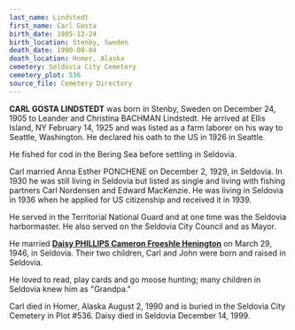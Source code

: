 ```yaml
---
last_name: Lindstedt
first_name: Carl Gosta
birth_date: 1905-12-24
birth_location: Stenby, Sweden
death_date: 1990-08-04
death_location: Homer, Alaska
cemetery: Seldovia City Cemetery
cemetery_plot: 536
source_file: Cemetery Directory
---
```

**CARL GOSTA LINDSTEDT** was born in Stenby, Sweden on December 24, 1905 to Leander and Christina BACHMAN Lindstedt. He arrived at Ellis Island, NY February 14, 1925 and was listed as a farm laborer on his way to Seattle, Washington. He declared his oath to the US in 1926 in Seattle. 

He fished for cod in the Bering Sea before settling in Seldovia.

Carl married Anna Esther PONCHENE on December 2, 1929, in Seldovia. In 1930 he was still living in Seldovia but listed as single and living with fishing partners Carl Nordensen and Edward MacKenzie.  He was living in Seldovia in 1936 when he applied for US citizenship and received it in 1939. 

He served in the Territorial National Guard and at one time was the Seldovia harbormaster. He also served on the Seldovia City Council and as Mayor.

He married [**Daisy PHILLIPS Cameron Froeshle Henington**](Lindstedt_Daisy_Phillips.md) on March 29, 1946, in Seldovia. Their two children, Carl and John were born and raised in Seldovia. 

He loved to read, play cards and go moose hunting; many children in Seldovia knew him as "Grandpa."

Carl died in Homer, Alaska August 2, 1990 and is buried in the Seldovia City Cemetery in Plot #536.  Daisy died in Seldovia December 14, 1999.




